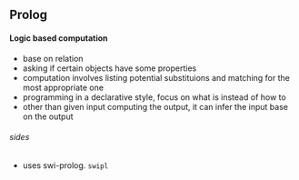 ## Prolog

#### Logic based computation
* base on relation
* asking if certain objects have some properties
* computation involves listing potential substituions and matching for the most appropriate one
* programming in a declarative style, focus on what is instead of how to
* other than given input computing the output, it can infer the input base on the output

###### sides
* uses swi-prolog. `swipl`
